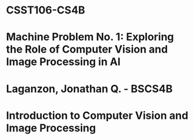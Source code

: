 # CSST106-CS4B
# Machine Problem No. 1: Exploring the Role of Computer Vision and Image Processing in AI

# Laganzon, Jonathan Q. - BSCS4B

# Introduction to Computer Vision and Image Processing
